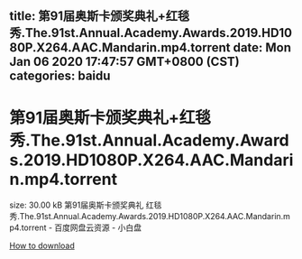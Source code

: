
title: 第91届奥斯卡颁奖典礼+红毯秀.The.91st.Annual.Academy.Awards.2019.HD1080P.X264.AAC.Mandarin.mp4.torrent
date: Mon Jan 06 2020 17:47:57 GMT+0800 (CST)    
categories: baidu
---

# 第91届奥斯卡颁奖典礼+红毯秀.The.91st.Annual.Academy.Awards.2019.HD1080P.X264.AAC.Mandarin.mp4.torrent
size: 30.00 kB
 第91届奥斯卡颁奖典礼 红毯秀.The.91st.Annual.Academy.Awards.2019.HD1080P.X264.AAC.Mandarin.mp4.torrent - 百度网盘云资源 - 小白盘
 

[How to download](https://bpcam.bemobtrk.com/go/2ceec3aa-1ca2-46d6-b9ff-aaa5c184517c?jno=5106)